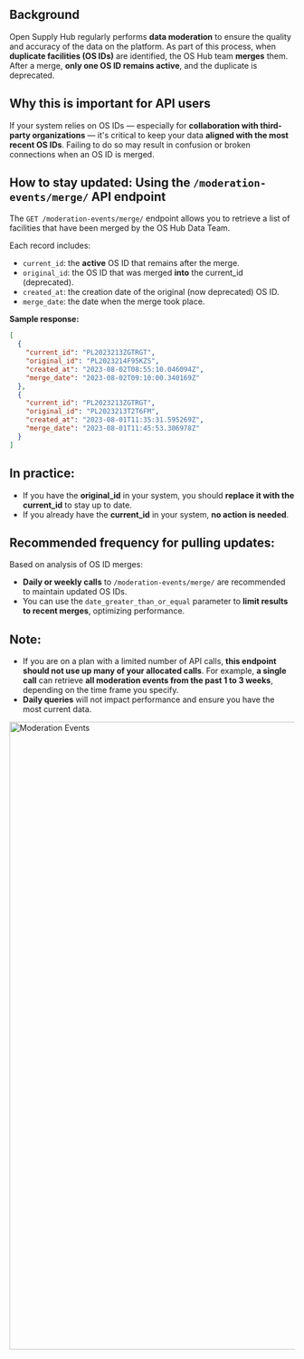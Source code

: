 ## Background

Open Supply Hub regularly performs **data moderation** to ensure the quality and accuracy of the data on the platform. As part of this process, when **duplicate facilities (OS IDs)** are identified, the OS Hub team **merges** them. After a merge, **only one OS ID remains active**, and the duplicate is deprecated.

## Why this is important for API users

If your system relies on OS IDs — especially for **collaboration with third-party organizations** — it's critical to keep your data **aligned with the most recent OS IDs**. Failing to do so may result in confusion or broken connections when an OS ID is merged.

## How to stay updated: Using the `/moderation-events/merge/` API endpoint

The `GET /moderation-events/merge/` endpoint allows you to retrieve a list of facilities that have been merged by the OS Hub Data Team.

Each record includes:
* `current_id`: the **active** OS ID that remains after the merge.
* `original_id`: the OS ID that was merged **into** the current_id (deprecated).
* `created_at`: the creation date of the original (now deprecated) OS ID.
* `merge_date`: the date when the merge took place.

**Sample response:**
```json
[
  {
    "current_id": "PL2023213ZGTRGT",
    "original_id": "PL2023214F95KZS",
    "created_at": "2023-08-02T08:55:10.046094Z",
    "merge_date": "2023-08-02T09:10:00.340169Z"
  },
  {
    "current_id": "PL2023213ZGTRGT",
    "original_id": "PL2023213T2T6FM",
    "created_at": "2023-08-01T11:35:31.595269Z",
    "merge_date": "2023-08-01T11:45:53.306978Z"
  }
]
````

## In practice:

* If you have the **original_id** in your system, you should **replace it with the current_id** to stay up to date.
* If you already have the **current_id** in your system, **no action is needed**.

## Recommended frequency for pulling updates:

Based on analysis of OS ID merges:
* **Daily or weekly calls** to `/moderation-events/merge/` are recommended to maintain updated OS IDs.
* You can use the `date_greater_than_or_equal` parameter to **limit results to recent merges**, optimizing performance.

## Note:

* If you are on a plan with a limited number of API calls, **this endpoint should not use up many of your allocated calls**. For example, **a single call** can retrieve **all moderation events from the past 1 to 3 weeks**, depending on the time frame you specify.
* **Daily queries** will not impact performance and ensure you have the most current data.


<img width="2935" height="1110" alt="Moderation Events" src="https://github.com/user-attachments/assets/b6362a41-8e9b-4372-85ba-2237359e7e0e" />

